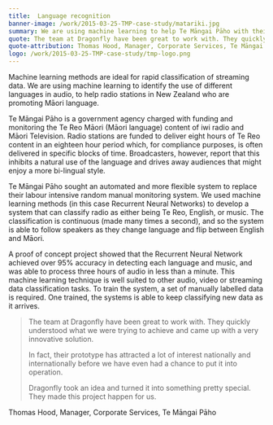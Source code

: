```yaml
---
title:  Language recognition
banner-image: /work/2015-03-25-TMP-case-study/matariki.jpg
summary: We are using machine learning to help Te Māngai Pāho with their guardianship of Maori language.
quote: The team at Dragonfly have been great to work with. They quickly understood what we were trying to achieve and came up with a very innovative solution 
quote-attribution: Thomas Hood, Manager, Corporate Services, Te Māngai Pāho
logo: /work/2015-03-25-TMP-case-study/tmp-logo.png
---
```


Machine learning methods are ideal for rapid classification of streaming data. We are using machine
learning to identify the use of different languages in audio, to help radio stations in New Zealand who are
promoting Māori language.
<!--more-->

Te Māngai Pāho is a government agency charged with funding and monitoring the 
Te Reo Māori (Māori language) content of iwi radio and Māori Television. 
Radio stations are funded to deliver eight hours of Te Reo content in an 
eighteen hour period which, for compliance purposes, is often delivered in specific 
blocks of time. Broadcasters, however, report that this inhibits a natural use of the 
language and drives away audiences that might enjoy a more bi-lingual style. 

Te Māngai Pāho sought an automated and more flexible system to replace their 
labour intensive random manual monitoring system. We used machine learning methods
(in this case Recurrent Neural Networks) to develop a system that can classify radio as
either being Te Reo, English, or music. The classification is continuous (made many times
a second), and so the system is able to follow speakers as they change language and
flip between English and Māori.

A proof of concept project showed that the Recurrent Neural Network achieved over 95% accuracy in 
detecting each language and music, and was able to process three hours of audio in less than a minute.
This machine learning technique is well suited to other audio, video or streaming data classification
tasks. To train the system, a set of manually labelled data is required. One
trained, the systems is able to keep classifying new data as it arrives.

> The team at Dragonfly have been great to work with. They quickly understood what 
> we were trying to achieve and came up with a very innovative solution. 
> 
> In fact, their prototype has attracted a lot of interest nationally and internationally 
> before we have even had a chance to put it into operation.
> 
> Dragonfly took an idea and turned it into something pretty special. They made this 
> project happen for us.

Thomas Hood, Manager, Corporate Services, Te Māngai Pāho



